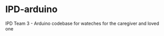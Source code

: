 IPD-arduino
=============

IPD Team 3 - Arduino codebase for wateches for the caregiver and loved one
